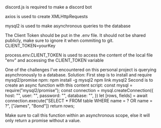 discord.js is required to make a discord bot

axios is used to create XMLHttpRequests

mysql2 is used to make asynchronous queries to the database

The Client Token should be put in the .env file. It should not be shared publicly, make sure to ignore it when commiting to git.
CLIENT_TOKEN=yourKey

process.env.CLIENT_TOKEN is used to access the content of the local file "env" and accessing the CLIENT_TOKEN variable

One of the challenges I've encountered on this personal project is querying asynchronously to a database.
Solution: 
	First step is to install and require mysql2/promise
		npm:	npm install -g mysql2
				npm link mysql2
	Second is to create an async function with this content
		script:	const mysql = require("mysql2/promise");
				const connection = mysql.createConnection({
					host: "",
					user: "",
					password: "",
					database: "",
				})
				let [rows, fields] = await connection.execute("SELECT * FROM table WHERE name = ? OR name = ?", ["James", "Bond"])
				return rows;

Make sure to call this function within an asynchronous scope, else it will only return a promise without a value.
